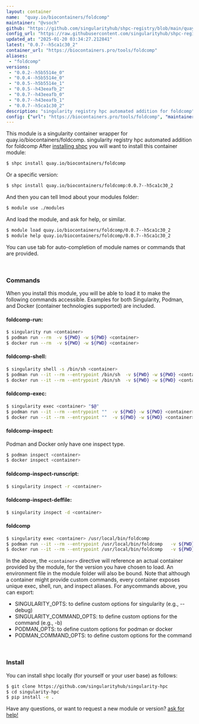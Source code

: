 ```yaml
---
layout: container
name:  "quay.io/biocontainers/foldcomp"
maintainer: "@vsoch"
github: "https://github.com/singularityhub/shpc-registry/blob/main/quay.io/biocontainers/foldcomp/container.yaml"
config_url: "https://raw.githubusercontent.com/singularityhub/shpc-registry/main/quay.io/biocontainers/foldcomp/container.yaml"
updated_at: "2025-01-20 03:34:27.212841"
latest: "0.0.7--h5ca1c30_2"
container_url: "https://biocontainers.pro/tools/foldcomp"
aliases:
 - "foldcomp"
versions:
 - "0.0.2--h5b5514e_0"
 - "0.0.4--h5b5514e_0"
 - "0.0.5--h5b5514e_1"
 - "0.0.5--h43eeafb_2"
 - "0.0.7--h43eeafb_0"
 - "0.0.7--h43eeafb_1"
 - "0.0.7--h5ca1c30_2"
description: "singularity registry hpc automated addition for foldcomp"
config: {"url": "https://biocontainers.pro/tools/foldcomp", "maintainer": "@vsoch", "description": "singularity registry hpc automated addition for foldcomp", "latest": {"0.0.7--h5ca1c30_2": "sha256:abbd6d5e2fd49ac3b2a74230d4a7add48b8c0e1cc1336060694df637cb5d8be8"}, "tags": {"0.0.2--h5b5514e_0": "sha256:584a4c9cc9bcdb5c75f23d8621f827e6ac48013d4b00b16afc20815828cb7608", "0.0.4--h5b5514e_0": "sha256:e567e5da15a5e3d90327613333984776dfba0b8e9eb396d036fecf9b241563c2", "0.0.5--h5b5514e_1": "sha256:dc9ab574d458895584f0de06100323a5551f2cea3d60a4c55b7b89f95e4a6349", "0.0.5--h43eeafb_2": "sha256:8aaaadb0bc0b494311cd64e648ee5e1e7516e1d9d893e5fb2cceaa11e6db3564", "0.0.7--h43eeafb_0": "sha256:5c20e958e6d66b37edb40efe5a0c5ae6174f754f5af19721fb08e97e296c9c8c", "0.0.7--h43eeafb_1": "sha256:9f1155f3ff3e059a51d31bdc6eabf93636b15ba0c370422f03989cf085298f2d", "0.0.7--h5ca1c30_2": "sha256:abbd6d5e2fd49ac3b2a74230d4a7add48b8c0e1cc1336060694df637cb5d8be8"}, "docker": "quay.io/biocontainers/foldcomp", "aliases": {"foldcomp": "/usr/local/bin/foldcomp"}}
---
```


This module is a singularity container wrapper for quay.io/biocontainers/foldcomp.
singularity registry hpc automated addition for foldcomp
After [installing shpc](#install) you will want to install this container module:


```bash
$ shpc install quay.io/biocontainers/foldcomp
```

Or a specific version:

```bash
$ shpc install quay.io/biocontainers/foldcomp:0.0.7--h5ca1c30_2
```

And then you can tell lmod about your modules folder:

```bash
$ module use ./modules
```

And load the module, and ask for help, or similar.

```bash
$ module load quay.io/biocontainers/foldcomp/0.0.7--h5ca1c30_2
$ module help quay.io/biocontainers/foldcomp/0.0.7--h5ca1c30_2
```

You can use tab for auto-completion of module names or commands that are provided.

<br>

### Commands

When you install this module, you will be able to load it to make the following commands accessible.
Examples for both Singularity, Podman, and Docker (container technologies supported) are included.

#### foldcomp-run:

```bash
$ singularity run <container>
$ podman run --rm  -v ${PWD} -w ${PWD} <container>
$ docker run --rm  -v ${PWD} -w ${PWD} <container>
```

#### foldcomp-shell:

```bash
$ singularity shell -s /bin/sh <container>
$ podman run --it --rm --entrypoint /bin/sh  -v ${PWD} -w ${PWD} <container>
$ docker run --it --rm --entrypoint /bin/sh  -v ${PWD} -w ${PWD} <container>
```

#### foldcomp-exec:

```bash
$ singularity exec <container> "$@"
$ podman run --it --rm --entrypoint ""  -v ${PWD} -w ${PWD} <container> "$@"
$ docker run --it --rm --entrypoint ""  -v ${PWD} -w ${PWD} <container> "$@"
```

#### foldcomp-inspect:

Podman and Docker only have one inspect type.

```bash
$ podman inspect <container>
$ docker inspect <container>
```

#### foldcomp-inspect-runscript:

```bash
$ singularity inspect -r <container>
```

#### foldcomp-inspect-deffile:

```bash
$ singularity inspect -d <container>
```


#### foldcomp

```bash
$ singularity exec <container> /usr/local/bin/foldcomp
$ podman run --it --rm --entrypoint /usr/local/bin/foldcomp   -v ${PWD} -w ${PWD} <container> -c " $@"
$ docker run --it --rm --entrypoint /usr/local/bin/foldcomp   -v ${PWD} -w ${PWD} <container> -c " $@"
```



In the above, the `<container>` directive will reference an actual container provided
by the module, for the version you have chosen to load. An environment file in the
module folder will also be bound. Note that although a container
might provide custom commands, every container exposes unique exec, shell, run, and
inspect aliases. For anycommands above, you can export:

 - SINGULARITY_OPTS: to define custom options for singularity (e.g., --debug)
 - SINGULARITY_COMMAND_OPTS: to define custom options for the command (e.g., -b)
 - PODMAN_OPTS: to define custom options for podman or docker
 - PODMAN_COMMAND_OPTS: to define custom options for the command

<br>

### Install

You can install shpc locally (for yourself or your user base) as follows:

```bash
$ git clone https://github.com/singularityhub/singularity-hpc
$ cd singularity-hpc
$ pip install -e .
```

Have any questions, or want to request a new module or version? [ask for help!](https://github.com/singularityhub/singularity-hpc/issues)